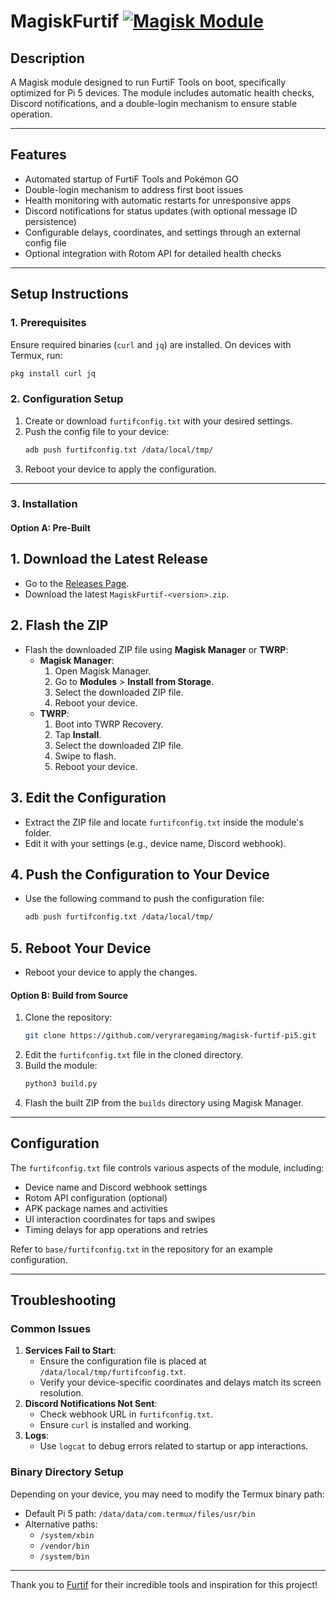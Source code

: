 
# MagiskFurtif [![Magisk Module](https://github.com/Furtif/magisk-furtif/actions/workflows/magisk_module.yml/badge.svg)](https://github.com/Furtif/magisk-furtif/actions/workflows/magisk_module.yml)

## Description

A Magisk module designed to run FurtiF Tools on boot, specifically optimized for Pi 5 devices. The module includes automatic health checks, Discord notifications, and a double-login mechanism to ensure stable operation.

---

## Features

- Automated startup of FurtiF Tools and Pokémon GO
- Double-login mechanism to address first boot issues
- Health monitoring with automatic restarts for unresponsive apps
- Discord notifications for status updates (with optional message ID persistence)
- Configurable delays, coordinates, and settings through an external config file
- Optional integration with Rotom API for detailed health checks

---

## Setup Instructions

### 1. Prerequisites
Ensure required binaries (`curl` and `jq`) are installed. On devices with Termux, run:
```bash
pkg install curl jq
```

### 2. Configuration Setup

1. Create or download `furtifconfig.txt` with your desired settings.
2. Push the config file to your device:
   ```bash
   adb push furtifconfig.txt /data/local/tmp/
   ```
3. Reboot your device to apply the configuration.

---

### 3. Installation

#### Option A: Pre-Built

## 1. Download the Latest Release
- Go to the [Releases Page](https://github.com/veryraregaming/magisk-furtif-pi5/releases).
- Download the latest `MagiskFurtif-<version>.zip`.

## 2. Flash the ZIP
- Flash the downloaded ZIP file using **Magisk Manager** or **TWRP**:
  - **Magisk Manager**:
    1. Open Magisk Manager.
    2. Go to **Modules** > **Install from Storage**.
    3. Select the downloaded ZIP file.
    4. Reboot your device.
  - **TWRP**:
    1. Boot into TWRP Recovery.
    2. Tap **Install**.
    3. Select the downloaded ZIP file.
    4. Swipe to flash.
    5. Reboot your device.

## 3. Edit the Configuration
- Extract the ZIP file and locate `furtifconfig.txt` inside the module's folder.
- Edit it with your settings (e.g., device name, Discord webhook).

## 4. Push the Configuration to Your Device
- Use the following command to push the configuration file:
  ```bash
  adb push furtifconfig.txt /data/local/tmp/
  ```

## 5. Reboot Your Device
- Reboot your device to apply the changes.

#### Option B: Build from Source
1. Clone the repository:
   ```bash
   git clone https://github.com/veryraregaming/magisk-furtif-pi5.git
   ```
2. Edit the `furtifconfig.txt` file in the cloned directory.
3. Build the module:
   ```bash
   python3 build.py
   ```
4. Flash the built ZIP from the `builds` directory using Magisk Manager.

---

## Configuration

The `furtifconfig.txt` file controls various aspects of the module, including:

- Device name and Discord webhook settings
- Rotom API configuration (optional)
- APK package names and activities
- UI interaction coordinates for taps and swipes
- Timing delays for app operations and retries

Refer to `base/furtifconfig.txt` in the repository for an example configuration.

---

## Troubleshooting

### Common Issues
1. **Services Fail to Start**:
   - Ensure the configuration file is placed at `/data/local/tmp/furtifconfig.txt`.
   - Verify your device-specific coordinates and delays match its screen resolution.
2. **Discord Notifications Not Sent**:
   - Check webhook URL in `furtifconfig.txt`.
   - Ensure `curl` is installed and working.
3. **Logs**:
   - Use `logcat` to debug errors related to startup or app interactions.

### Binary Directory Setup
Depending on your device, you may need to modify the Termux binary path:

- Default Pi 5 path: `/data/data/com.termux/files/usr/bin`
- Alternative paths:
  - `/system/xbin`
  - `/vendor/bin`
  - `/system/bin`

---

Thank you to [Furtif](https://github.com/Furtif) for their incredible tools and inspiration for this project!
